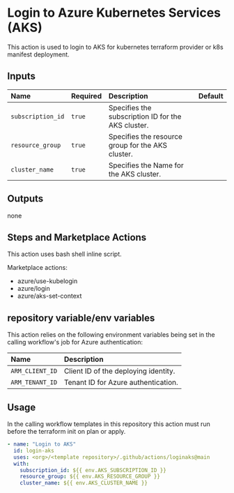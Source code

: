 # Login to Azure Kubernetes Services (AKS)

This action is used to login to AKS for kubernetes terraform provider or k8s manifest deployment.

## Inputs

| Name              | Required | Description                                    | Default |
| :---------------- | :------- | :--------------------------------------------- | :------ |
| `subscription_id` | `true`   | Specifies the subscription ID for the AKS cluster. |  |
| `resource_group`  | `true`   | Specifies the resource group for the AKS cluster. |  |
| `cluster_name`    | `true`   | Specifies the Name for the AKS cluster.        |  |

## Outputs

none

## Steps and Marketplace Actions

This action uses bash shell inline script.

Marketplace actions:

- azure/use-kubelogin
- azure/login
- azure/aks-set-context

## repository variable/env variables

This action relies on the following environment variables being set in the calling workflow's job for Azure authentication:

| Name            | Description                          |
| :-------------- | :----------------------------------- |
| `ARM_CLIENT_ID` | Client ID of the deploying identity. |
| `ARM_TENANT_ID` | Tenant ID for Azure authentication.  |

## Usage

In the calling workflow templates in this repository this action must run before the terraform init on plan or apply.

```yaml
- name: "Login to AKS"
  id: login-aks
  uses: <org>/<template repository>/.github/actions/loginaks@main
  with:
    subscription_id: ${{ env.AKS_SUBSCRIPTION_ID }}
    resource_group: ${{ env.AKS_RESOURCE_GROUP }}
    cluster_name: ${{ env.AKS_CLUSTER_NAME }}
```
